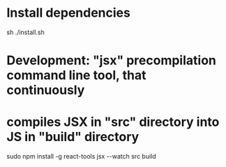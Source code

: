 # Install dependencies
sh ./install.sh

# Development: "jsx" precompilation command line tool, that continuously
# compiles JSX in "src" directory into JS in "build" directory
sudo npm install -g react-tools
jsx --watch src build
